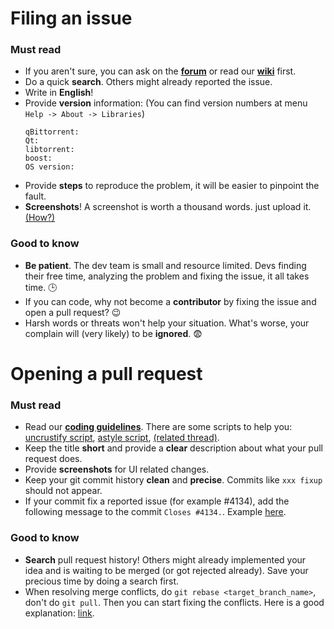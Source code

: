 # Filing an issue

### Must read
* If you aren't sure, you can ask on the [**forum**](http://forum.qbittorrent.org) or read our [**wiki**](http://wiki.qbittorrent.org) first.
* Do a quick **search**. Others might already reported the issue.
* Write in **English**!
* Provide **version** information: (You can find version numbers at menu `Help -> About -> Libraries`)
  ```
  qBittorrent:
  Qt:
  libtorrent:
  boost:
  OS version:
  ```
* Provide **steps** to reproduce the problem, it will be easier to pinpoint the fault.
* **Screenshots**! A screenshot is worth a thousand words. just upload it. [(How?)](https://help.github.com/articles/file-attachments-on-issues-and-pull-requests)

### Good to know
* **Be patient**. The dev team is small and resource limited. Devs finding their free time, analyzing the problem and fixing the issue, it all takes time. :clock3:
* If you can code, why not become a **contributor** by fixing the issue and open a pull request? :wink:
* Harsh words or threats won't help your situation. What's worse, your complain will (very likely) to be **ignored**. :fearful:


# Opening a pull request

### Must read
* Read our [**coding guidelines**](https://github.com/qbittorrent/qBittorrent/blob/master/CODING_GUIDELINES.md). There are some scripts to help you: [uncrustify script](https://raw.githubusercontent.com/qbittorrent/qBittorrent/master/uncrustify.cfg), [astyle script](https://gist.github.com/Chocobo1/539cee860d1eef0acfa6), [(related thread)](https://github.com/qbittorrent/qBittorrent/issues/2192).
* Keep the title **short** and provide a **clear** description about what your pull request does.
* Provide **screenshots** for UI related changes.
* Keep your git commit history **clean** and **precise**. Commits like `xxx fixup` should not appear.
* If your commit fix a reported issue (for example #4134), add the following message to the commit `Closes #4134.`. Example [here](https://github.com/qbittorrent/qBittorrent/commit/a74bac20c4e8de9776bf9bb77fdc7526135d1988).

### Good to know
* **Search** pull request history! Others might already implemented your idea and is waiting to be merged (or got rejected already). Save your precious time by doing a search first.
* When resolving merge conflicts, do `git rebase <target_branch_name>`, don't do `git pull`. Then you can start fixing the conflicts. Here is a good explanation: [link](https://www.atlassian.com/git/tutorials/merging-vs-rebasing).
